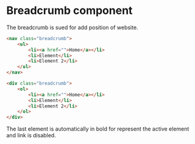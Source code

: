 # Breadcrumb component

The breadcrumb is sued for add position of website.

```html
<nav class="breadcrumb">
    <ul>
        <li><a href="">Home</a></li>
        <li>Element</li>
        <li>Element 2</li>
    </ul>
</nav>

<div class="breadcrumb">
    <ol>
        <li><a href="">Home</a></li>
        <li>Element</li>
        <li>Element 2</li>
    </ol>
</div>
```

The last element is automatically in bold for represent the active element and link is disabled.
